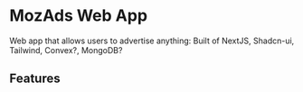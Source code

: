 # MozAds Web App
Web app that allows users to advertise anything:
Built of NextJS, Shadcn-ui, Tailwind, Convex?, MongoDB?

## Features

